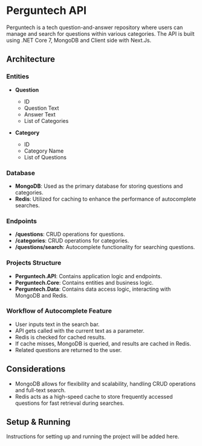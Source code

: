# Perguntech API

Perguntech is a tech question-and-answer repository where users can manage and search for questions within various categories. The API is built using .NET Core 7, MongoDB and Client side with Next.Js.

## Architecture

### Entities

- **Question**
  - ID
  - Question Text
  - Answer Text
  - List of Categories

- **Category**
  - ID
  - Category Name
  - List of Questions

### Database

- **MongoDB**: Used as the primary database for storing questions and categories.
- **Redis**: Utilized for caching to enhance the performance of autocomplete searches.

### Endpoints

- **/questions**: CRUD operations for questions.
- **/categories**: CRUD operations for categories.
- **/questions/search**: Autocomplete functionality for searching questions.

### Projects Structure

- **Perguntech.API**: Contains application logic and endpoints.
- **Perguntech.Core**: Contains entities and business logic.
- **Perguntech.Data**: Contains data access logic, interacting with MongoDB and Redis.

### Workflow of Autocomplete Feature

- User inputs text in the search bar.
- API gets called with the current text as a parameter.
- Redis is checked for cached results.
- If cache misses, MongoDB is queried, and results are cached in Redis.
- Related questions are returned to the user.

## Considerations

- MongoDB allows for flexibility and scalability, handling CRUD operations and full-text search.
- Redis acts as a high-speed cache to store frequently accessed questions for fast retrieval during searches.

## Setup & Running

Instructions for setting up and running the project will be added here.

